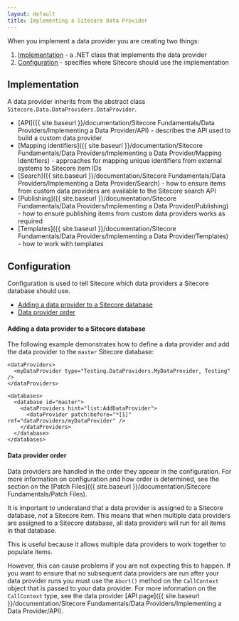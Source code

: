 ```yaml
---
layout: default
title: Implementing a Sitecore Data Provider
---
```

When you implement a data provider you are creating two things:
 
1. [Implementation](#implementation) - a .NET class that implements the data provider
2. [Configuration](#configuration) - specifies where Sitecore should use the implementation

## <a name="implementation">Implementation</a>

A data provider inherits from the abstract class `Sitecore.Data.DataProviders.DataProvider`.

* [API]({{ site.baseurl }}/documentation/Sitecore Fundamentals/Data Providers/Implementing a Data Provider/API) - describes the API used to build a custom data provider
* [Mapping identifiers]({{ site.baseurl }}/documentation/Sitecore Fundamentals/Data Providers/Implementing a Data Provider/Mapping Identifiers) - approaches for mapping unique identifiers from external systems to Sitecore item IDs
* [Search]({{ site.baseurl }}/documentation/Sitecore Fundamentals/Data Providers/Implementing a Data Provider/Search) - how to ensure items from custom data providers are available to the Sitecore search API 
* [Publishing]({{ site.baseurl }}/documentation/Sitecore Fundamentals/Data Providers/Implementing a Data Provider/Publishing) - how to ensure publishing items from custom data providers works as required
* [Templates]({{ site.baseurl }}/documentation/Sitecore Fundamentals/Data Providers/Implementing a Data Provider/Templates) - how to work with templates

## <a name="configuration">Configuration</a>

Configuration is used to tell Sitecore which data providers a Sitecore database should use.
* [Adding a data provider to a Sitecore database](#add_data_provider)
* [Data provider order](#data_provider_order)


#### <a name="add_data_provider">Adding a data provider to a Sitecore database</a>
The following example demonstrates how to define a data provider and add the data provider to the `master` Sitecore database:

	<dataProviders>
	  <myDataProvider type="Testing.DataProviders.MyDataProvider, Testing" />
	</dataProviders>
	
	<databases>
	  <database id="master">
	    <dataProviders hint="list:AddDataProvider">
	      <dataProvider patch:before="*[1]" ref="dataProviders/myDataProvider" />
	    </dataProviders>
	  </database>
	</databases>

#### <a name="data_provider_order">Data provider order</a>

Data providers are handled in the order they appear in the configuration. For more information on configuration and how order is determined, see the section on the [Patch Files]({{ site.baseurl }}/documentation/Sitecore Fundamentals/Patch Files).

It is important to understand that a data provider is assigned to a Sitecore database, *not* a Sitecore item. This means that when multiple data providers are assigned to a Sitecore database, all data providers will run for all items in that database.

This is useful because it allows multiple data providers to work together to populate items. 

However, this can cause problems if you are not expecting this to happen. If you want to ensure that no subsequent data providers are run after your data provider runs you must use the `Abort()` method on the `CallContext` object that is passed to your data provider. For more information on the `CallContext` type, see  the data provider [API page]({{ site.baseurl }}/documentation/Sitecore Fundamentals/Data Providers/Implementing a Data Provider/API).